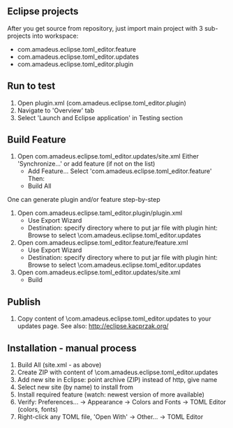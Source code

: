 
Eclipse projects
----------------
After you get source from repository, just import main project with 3 sub-projects into workspace:
- com.amadeus.eclipse.toml_editor.feature
- com.amadeus.eclipse.toml_editor.updates
- com.amadeus.eclipse.toml_editor.plugin

Run to test
-----------
1. Open plugin.xml (com.amadeus.eclipse.toml_editor.plugin)
2. Navigate to 'Overview' tab
3. Select 'Launch and Eclipse application' in Testing section

Build Feature
-------------
1. Open com.amadeus.eclipse.toml_editor.updates/site.xml
   Either 'Synchronize...' or add feature (if not on the list)
   - Add Feature...
     Select 'com.amadeus.eclipse.toml_editor.feature'
   Then:
   - Build All
 
One can generate plugin and/or feature step-by-step
1. Open com.amadeus.eclipse.taml_editor.plugin/plugin.xml
   - Use Export Wizard
   - Destination: specify directory where to put jar file with plugin
     hint: Browse to select <project>\com.amadeus.eclipse.toml_editor.updates
2. Open com.amadeus.eclipse.toml_editor.feature/feature.xml
   - Use Export Wizard
   - Destination: specify directory where to put jar file with plugin
     hint: Browse to select <project>\com.amadeus.eclipse.toml_editor.updates
3. Open com.amadeus.eclipse.toml_editor.updates/site.xml
   - Build
   
Publish
-------
1. Copy content of <project>\com.amadeus.eclipse.toml_editor.updates
   to your updates page.
   See also: http://eclipse.kacprzak.org/
   
Installation - manual process
-----------------------------
1. Build All (site.xml - as above)
2. Create ZIP with content of <project>\com.amadeus.eclipse.toml_editor.updates
3. Add new site in Eclipse: point archive (ZIP) instead of http, give name
4. Select new site (by name) to install from
5. Install required feature (watch: newest version of more available)
6. Verify:
    Preferences... -> Appearance -> Colors and Fonts -> TOML Editor (colors, fonts)
7. Right-click any TOML file, 'Open With' -> Other... -> TOML Editor
